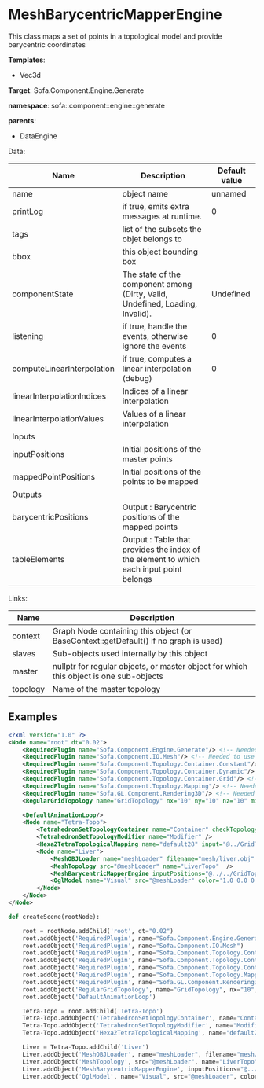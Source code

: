 # MeshBarycentricMapperEngine

This class maps a set of points in a topological model and provide barycentric coordinates


__Templates__:
- Vec3d

__Target__: Sofa.Component.Engine.Generate

__namespace__: sofa::component::engine::generate

__parents__: 
- DataEngine

Data: 

<table>
<thead>
    <tr>
        <th>Name</th>
        <th>Description</th>
        <th>Default value</th>
    </tr>
</thead>
<tbody>
	<tr>
		<td>name</td>
		<td>
object name
</td>
		<td>unnamed</td>
	</tr>
	<tr>
		<td>printLog</td>
		<td>
if true, emits extra messages at runtime.
</td>
		<td>0</td>
	</tr>
	<tr>
		<td>tags</td>
		<td>
list of the subsets the objet belongs to
</td>
		<td></td>
	</tr>
	<tr>
		<td>bbox</td>
		<td>
this object bounding box
</td>
		<td></td>
	</tr>
	<tr>
		<td>componentState</td>
		<td>
The state of the component among (Dirty, Valid, Undefined, Loading, Invalid).
</td>
		<td>Undefined</td>
	</tr>
	<tr>
		<td>listening</td>
		<td>
if true, handle the events, otherwise ignore the events
</td>
		<td>0</td>
	</tr>
	<tr>
		<td>computeLinearInterpolation</td>
		<td>
if true, computes a linear interpolation (debug)
</td>
		<td>0</td>
	</tr>
	<tr>
		<td>linearInterpolationIndices</td>
		<td>
Indices of a linear interpolation
</td>
		<td></td>
	</tr>
	<tr>
		<td>linearInterpolationValues</td>
		<td>
Values of a linear interpolation
</td>
		<td></td>
	</tr>
	<tr>
		<td colspan="3">Inputs</td>
	</tr>
	<tr>
		<td>inputPositions</td>
		<td>
Initial positions of the master points
</td>
		<td></td>
	</tr>
	<tr>
		<td>mappedPointPositions</td>
		<td>
Initial positions of the points to be mapped
</td>
		<td></td>
	</tr>
	<tr>
		<td colspan="3">Outputs</td>
	</tr>
	<tr>
		<td>barycentricPositions</td>
		<td>
Output : Barycentric positions of the mapped points
</td>
		<td></td>
	</tr>
	<tr>
		<td>tableElements</td>
		<td>
Output : Table that provides the index of the element to which each input point belongs
</td>
		<td></td>
	</tr>

</tbody>
</table>

Links: 

| Name | Description |
| ---- | ----------- |
|context|Graph Node containing this object (or BaseContext::getDefault() if no graph is used)|
|slaves|Sub-objects used internally by this object|
|master|nullptr for regular objects, or master object for which this object is one sub-objects|
|topology|Name of the master topology|



## Examples

```xml
<?xml version="1.0" ?>
<Node name="root" dt="0.02">
    <RequiredPlugin name="Sofa.Component.Engine.Generate"/> <!-- Needed to use components [MeshBarycentricMapperEngine] -->
    <RequiredPlugin name="Sofa.Component.IO.Mesh"/> <!-- Needed to use components [MeshOBJLoader] -->
    <RequiredPlugin name="Sofa.Component.Topology.Container.Constant"/> <!-- Needed to use components [MeshTopology] -->
    <RequiredPlugin name="Sofa.Component.Topology.Container.Dynamic"/> <!-- Needed to use components [TetrahedronSetTopologyContainer TetrahedronSetTopologyModifier] -->
    <RequiredPlugin name="Sofa.Component.Topology.Container.Grid"/> <!-- Needed to use components [RegularGridTopology] -->
    <RequiredPlugin name="Sofa.Component.Topology.Mapping"/> <!-- Needed to use components [Hexa2TetraTopologicalMapping] -->
    <RequiredPlugin name="Sofa.GL.Component.Rendering3D"/> <!-- Needed to use components [OglModel] -->
    <RegularGridTopology name="GridTopology" nx="10" ny="10" nz="10" min="-10 -10 -10" max="10 10 10" drawEdges="1"/>

    <DefaultAnimationLoop/>
    <Node name="Tetra-Topo">
        <TetrahedronSetTopologyContainer name="Container" checkTopology="1"/>
        <TetrahedronSetTopologyModifier name="Modifier" />
        <Hexa2TetraTopologicalMapping name="default28" input="@../GridTopology" output="@Container" />
        <Node name="Liver">
            <MeshOBJLoader name="meshLoader" filename="mesh/liver.obj" />
            <MeshTopology src="@meshLoader" name="LiverTopo"  />
            <MeshBarycentricMapperEngine inputPositions="@../../GridTopology.position" mappedPointPositions="@./LiverTopo.position" topology="@../Container"/>
            <OglModel name="Visual" src="@meshLoader" color='1.0 0.0 0.0 1' />
        </Node>
    </Node>
</Node>
```
```python
def createScene(rootNode):

	root = rootNode.addChild('root', dt="0.02")
	root.addObject('RequiredPlugin', name="Sofa.Component.Engine.Generate")
	root.addObject('RequiredPlugin', name="Sofa.Component.IO.Mesh")
	root.addObject('RequiredPlugin', name="Sofa.Component.Topology.Container.Constant")
	root.addObject('RequiredPlugin', name="Sofa.Component.Topology.Container.Dynamic")
	root.addObject('RequiredPlugin', name="Sofa.Component.Topology.Container.Grid")
	root.addObject('RequiredPlugin', name="Sofa.Component.Topology.Mapping")
	root.addObject('RequiredPlugin', name="Sofa.GL.Component.Rendering3D")
	root.addObject('RegularGridTopology', name="GridTopology", nx="10", ny="10", nz="10", min="-10 -10 -10", max="10 10 10", drawEdges="1")
	root.addObject('DefaultAnimationLoop')

	Tetra-Topo = root.addChild('Tetra-Topo')
	Tetra-Topo.addObject('TetrahedronSetTopologyContainer', name="Container", checkTopology="1")
	Tetra-Topo.addObject('TetrahedronSetTopologyModifier', name="Modifier")
	Tetra-Topo.addObject('Hexa2TetraTopologicalMapping', name="default28", input="@../GridTopology", output="@Container")

	Liver = Tetra-Topo.addChild('Liver')
	Liver.addObject('MeshOBJLoader', name="meshLoader", filename="mesh/liver.obj")
	Liver.addObject('MeshTopology', src="@meshLoader", name="LiverTopo")
	Liver.addObject('MeshBarycentricMapperEngine', inputPositions="@../../GridTopology.position", mappedPointPositions="@./LiverTopo.position", topology="@../Container")
	Liver.addObject('OglModel', name="Visual", src="@meshLoader", color="1.0 0.0 0.0 1")
```
